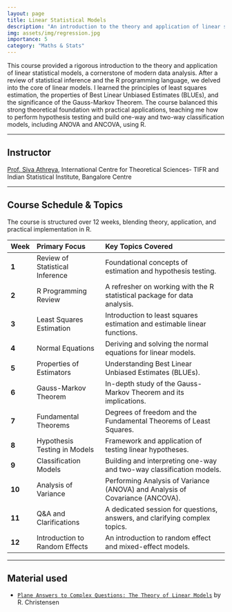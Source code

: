 ```yaml
---
layout: page
title: Linear Statistical Models
description: "An introduction to the theory and application of linear statistical models, covering least squares estimation, hypothesis testing, and ANOVA/ANCOVA using R."
img: assets/img/regression.jpg
importance: 5
category: "Maths & Stats"
---
```


This course provided a rigorous introduction to the theory and application of linear statistical models, a cornerstone of modern data analysis. After a review of statistical inference and the R programming language, we delved into the core of linear models. I learned the principles of least squares estimation, the properties of Best Linear Unbiased Estimates (BLUEs), and the significance of the Gauss-Markov Theorem. The course balanced this strong theoretical foundation with practical applications, teaching me how to perform hypothesis testing and build one-way and two-way classification models, including ANOVA and ANCOVA, using R.

---

## Instructor

[Prof. Siva Athreya](https://www.isibang.ac.in/~athreya/), International Centre for Theoretical Sciences- TIFR and Indian Statistical Institute, Bangalore Centre

---

## Course Schedule & Topics

The course is structured over 12 weeks, blending theory, application, and practical implementation in R.

| Week   | Primary Focus                      | Key Topics Covered                                                                      |
| :----- | :--------------------------------- | :-------------------------------------------------------------------------------------- |
| **1** | Review of Statistical Inference    | Foundational concepts of estimation and hypothesis testing.                             |
| **2** | R Programming Review               | A refresher on working with the R statistical package for data analysis.                |
| **3** | Least Squares Estimation           | Introduction to least squares estimation and estimable linear functions.                |
| **4** | Normal Equations                   | Deriving and solving the normal equations for linear models.                            |
| **5** | Properties of Estimators           | Understanding Best Linear Unbiased Estimates (BLUEs).                                   |
| **6** | Gauss-Markov Theorem               | In-depth study of the Gauss-Markov Theorem and its implications.                        |
| **7** | Fundamental Theorems               | Degrees of freedom and the Fundamental Theorems of Least Squares.                       |
| **8** | Hypothesis Testing in Models       | Framework and application of testing linear hypotheses.                                 |
| **9** | Classification Models              | Building and interpreting one-way and two-way classification models.                    |
| **10** | Analysis of Variance               | Performing Analysis of Variance (ANOVA) and Analysis of Covariance (ANCOVA).            |
| **11** | Q&A and Clarifications             | A dedicated session for questions, answers, and clarifying complex topics.              |
| **12** | Introduction to Random Effects     | An introduction to random effect and mixed-effect models.                               |

---

## Material used

- [`Plane Answers to Complex Questions: The Theory of Linear Models`](http://www.stat.yale.edu/~jtc5/312_612/readings/Plane%20Answers%20to%20Complex%20Questions.pdf) by R. Christensen
